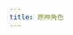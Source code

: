 ```yaml
---
title: 原神角色
---
```


<GenshinCharacters />

<script setup lang="ts">
import GenshinCharacters from "@GenshinCharacters";
</script>
